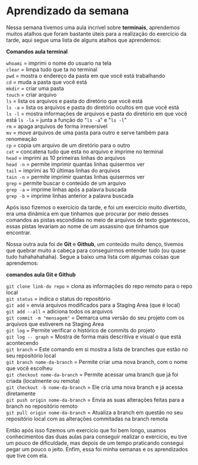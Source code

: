 # Aprendizado da semana

Nessa semana tivemos uma aula incrível sobre **terminais**, aprendemos muitos atalhos que foram bastante úteis para a realização do exercício da tarde, aqui segue uma lista de alguns atalhos que aprendemos:  

**Comandos aula terminal**

`whoami` = imprimi o nome do usuario na tela  
`clear` = limpa tudo que ta no terminal  
`pwd` = mostra o endereço  da pasta em que você está trabalhando  
`cd` = muda a pasta que você está  
`mkdir` = criar uma pasta   
`touch` = criar arquivo  
`ls` = lista os arquivos e pasta do diretório que você está  
`ls -a` = lista os arquivos e pasta do diretório ocultos em que você está  
`ls -l` = mostra informações de arquivos e pasta do diretório em que você está
`ls -la` = junta a função do "`ls -a`" e "`ls -l`"  
`rm` = apaga arquivos de forma irreversível  
`mv` = move arquivos de uma pasta para outro e serve também para renomeação  
`cp` = copia um arquivo de um diretório para o outro  
`cat` = concatena tudo que esta no arquivo e imprime no terminal  
`head` = imprimi as 10 primeiras linhas do arquivos   
`head -n` = permite imprimir quantas linhas quisermos ver  
`tail` = imprimi as 10 últimas linhas do arquivos   
`tain -n` = permite imprimir quantas linhas quisermos ver  
`grep` = permite buscar o conteúdo de um arquivo	 
`grep -a` = imprime linhas após a palavra buscada  
`grep -b` = imprime linhas anterior a palavra buscada    

Após isso fizemos o exercício da tarde, e foi um exercício muito divertido, era uma dinâmica em que tinhamos que procurar por meio desses comandos as pistas escondidas no meio de arquivos de texto gigantescos, essas pistas levariam ao nome de um assassino que tinhamos que encontrar.

Nossa outra aula foi de **Git** e **Github**, um conteúdo muito denço, tivemos que quebrar muito a cabeça para conseguirmos entender tudo (ou quase tudo hahahahahaha). Segue a baixo uma lista com algumas coisas que aprendemos:  

**comandos aula Git e Github**

`git clone link-do repo` = clona as informações do repo remoto para o repo local  
`git status` = indica o status do repositório  
`git add` = envia arquivos modificados para a Staging Area (que é local)  
`git add --all` = adiciona todos os arquivos  
`git commit -m "mensagem"` = Demarca uma versão do seu projeto com os
arquivos que estiverem na Staging Area  
`git log` = Permite verificar o histórico de commits do projeto  
`git log -- graph` = Mostra de forma mais descritiva e visual o que
está acontecendo  
`git branch` = Este comando em si mostra a lista de branches
que estão no seu repositório local  
`git branch nome-da-branch` = Permite criar uma nova branch, com o nome que você escolheu  
`git checkout nome-da-branch` = Permite acessar uma branch que já foi criada (localmente ou remota)  
`git checkout -b nome-da-branch` = Ele cria uma nova branch e já acessa diretamente  
`git push origin nome-da-branch` = Envia as suas alterações feitas para a branch no repositório remoto  
`git pull origin nome-da-branch` = Atualiza a branch em questão no seu repositório local com as alterações commitadas na branch remota  

Então após isso fizemos um exercício que foi bem longo, usamos conhecimentos das duas aulas para conseguir realizar o exercício, eu tive um pouco de dificuldade, mas depois de um tempo praticando consegui pegar um pouco o jeito. Enfim, essa foi minha semanas e os aprendizados que tive com ela.